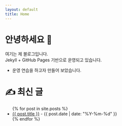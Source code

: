 ```yaml
---
layout: default
title: Home
---
```


# 안녕하세요 👋

여기는 제 블로그입니다.  
Jekyll + GitHub Pages 기반으로 운영되고 있습니다.
-  운영 연습을 하고자 만들어 보았습니다. 

# ✍️ 최신 글
<ul>
  {% for post in site.posts %}
    <li>
      <a href="{{ post.url }}">{{ post.title }}</a> - {{ post.date | date: "%Y-%m-%d" }}
    </li>
  {% endfor %}
</ul>

